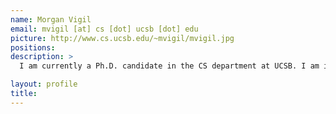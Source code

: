 ```yaml
---
name: Morgan Vigil
email: mvigil [at] cs [dot] ucsb [dot] edu
picture: http://www.cs.ucsb.edu/~mvigil/mvigil.jpg
positions:
description: >
  I am currently a Ph.D. candidate in the CS department at UCSB. I am interested in research that seeks resource efficient and culturally considerate connectivity solutions for developing rural areas. Visit my website: http://cs.ucsb.edu/~mvigil/

layout: profile
title: 
---
```

